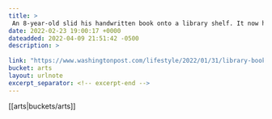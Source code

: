 ```yaml
---
title: > 
 An 8-year-old slid his handwritten book onto a library shelf. It now has a years-long waitlist. - The Washington Post
date: 2022-02-23 19:00:17 +0000
dateadded: 2022-04-09 21:51:42 -0500
description: > 
 
link: "https://www.washingtonpost.com/lifestyle/2022/01/31/library-book-idaho-dillon-helbig/?pwapi_token=eyJ0eXAiOiJKV1QiLCJhbGciOiJIUzI1NiJ9.eyJzdWJpZCI6IjM1MTIwNzEiLCJyZWFzb24iOiJnaWZ0IiwibmJmIjoxNjQzNzMyMTc2LCJpc3MiOiJzdWJzY3JpcHRpb25zIiwiZXhwIjoxNjQ0OTQxNzc2LCJpYXQiOjE2NDM3MzIxNzYsImp0aSI6IjIzMmE3ZWVmLTQxNmEtNDE1MS1iMDgyLWRiZjJjN2QzZDBlYSIsInVybCI6Imh0dHBzOi8vd3d3Lndhc2hpbmd0b25wb3N0LmNvbS9saWZlc3R5bGUvMjAyMi8wMS8zMS9saWJyYXJ5LWJvb2staWRhaG8tZGlsbG9uLWhlbGJpZy8ifQ._ylQBRnA92UPea8PS7gcs01vjZk9wEHnuNCAh_I_aUI"
bucket: arts
layout: urlnote
excerpt_separator: <!-- excerpt-end -->
--- 
```

 <!-- excerpt-end -->[[arts|buckets/arts]]
